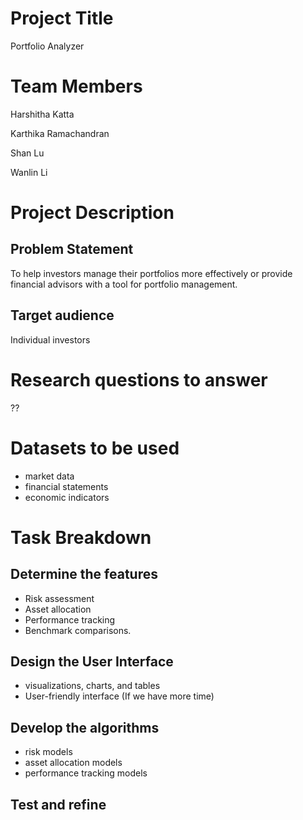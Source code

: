 # Project Title
Portfolio Analyzer

# Team Members
Harshitha Katta

Karthika Ramachandran

Shan Lu

Wanlin Li

# Project Description 
## Problem Statement
To help investors manage their portfolios more effectively or provide financial advisors with a tool for portfolio management.

## Target audience
Individual investors

# Research questions to answer
??

# Datasets to be used
- market data
- financial statements
- economic indicators

# Task Breakdown
## Determine the features
- Risk assessment
- Asset allocation
- Performance tracking
- Benchmark comparisons.

## Design the User Interface
- visualizations, charts, and tables
- User-friendly interface (If we have more time)

## Develop the algorithms
- risk models
- asset allocation models
- performance tracking models

## Test and refine
